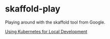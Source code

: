 # skaffold-play
Playing around with the skaffold tool from Google.

[Using Kubernetes for Local Development](https://nemethgergely.com/using-kubernetes-for-local-development/)

